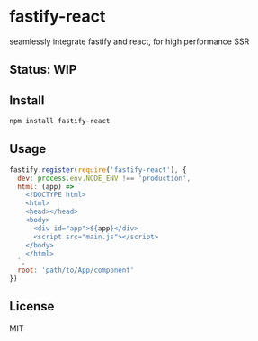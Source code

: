 # fastify-react

seamlessly integrate fastify and react, for high performance SSR

## Status: WIP

## Install

```sh
npm install fastify-react
```

## Usage

```js
fastify.register(require('fastify-react'), {
  dev: process.env.NODE_ENV !== 'production',
  html: (app) => `
    <!DOCTYPE html>
    <html>
    <head></head>
    <body>
      <div id="app">${app}</div>
      <script src="main.js"></script>
    </body>
    </html>
  `,
  root: 'path/to/App/component'
})
```

## License

MIT
